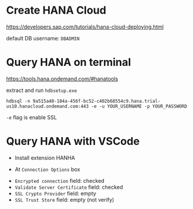 # Create HANA Cloud

https://developers.sap.com/tutorials/hana-cloud-deploying.html

default DB username: `DBADMIN`

# Query HANA on terminal

https://tools.hana.ondemand.com/#hanatools

extract and run `hdbsetup.exe`

```
hdbsql -n 9a515a48-184a-456f-bc52-c402b68554c9.hana.trial-us10.hanacloud.ondemand.com:443 -e -u YOUR_USERNAME -p YOUR_PASSWORD
```

`-e` flag is enable SSL

# Query HANA with VSCode

- Install extension HANHA

- At `Connection Options` box

* `Encrypted connection` field: checked
* `Validate Server Certificate` field: checked
* `SSL Crypto Provider` field: empty
* `SSL Trust Store` field: empty (not verify)
